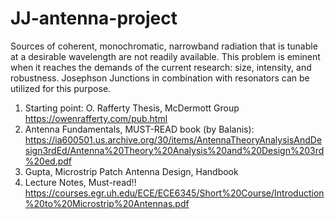 # JJ-antenna-project
Sources of coherent, monochromatic, narrowband radiation that is tunable at a desirable wavelength are not readily available. This problem is eminent when it reaches the demands of the current research: size, intensity, and robustness. Josephson Junctions in combination with resonators can be utilized for this purpose.
1. Starting point: O. Rafferty Thesis, McDermott Group
   https://owenrafferty.com/pub.html
2. Antenna Fundamentals, MUST-READ book (by Balanis):
   https://ia600501.us.archive.org/30/items/AntennaTheoryAnalysisAndDesign3rdEd/Antenna%20Theory%20Analysis%20and%20Design%203rd%20ed.pdf
3. Gupta, Microstrip Patch Antenna Design, Handbook
4. Lecture Notes, Must-read!!
   https://courses.egr.uh.edu/ECE/ECE6345/Short%20Course/Introduction%20to%20Microstrip%20Antennas.pdf
   
   
